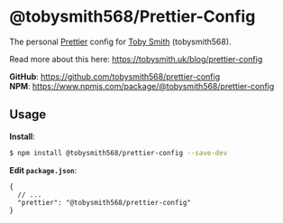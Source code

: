 # @tobysmith568/Prettier-Config

The personal [Prettier](https://prettier.io) config for [Toby Smith](https://github.com/tobysmith568) (tobysmith568).

Read more about this here: https://tobysmith.uk/blog/prettier-config

**GitHub**: https://github.com/tobysmith568/prettier-config  
**NPM**: https://www.npmjs.com/package/@tobysmith568/prettier-config

## Usage

**Install**:

```bash
$ npm install @tobysmith568/prettier-config --save-dev
```

**Edit `package.json`**:

```jsonc
{
  // ...
  "prettier": "@tobysmith568/prettier-config"
}
```
